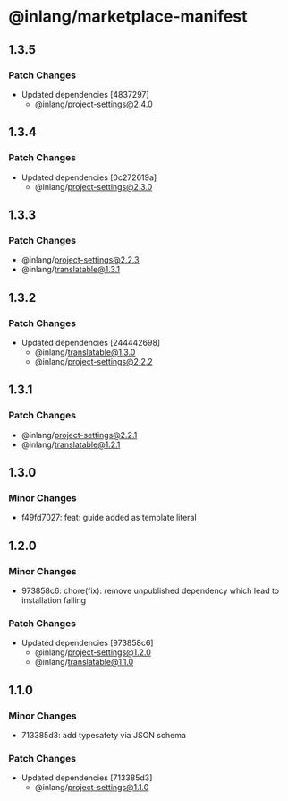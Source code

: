 # @inlang/marketplace-manifest

## 1.3.5

### Patch Changes

- Updated dependencies [4837297]
  - @inlang/project-settings@2.4.0

## 1.3.4

### Patch Changes

- Updated dependencies [0c272619a]
  - @inlang/project-settings@2.3.0

## 1.3.3

### Patch Changes

- @inlang/project-settings@2.2.3
- @inlang/translatable@1.3.1

## 1.3.2

### Patch Changes

- Updated dependencies [244442698]
  - @inlang/translatable@1.3.0
  - @inlang/project-settings@2.2.2

## 1.3.1

### Patch Changes

- @inlang/project-settings@2.2.1
- @inlang/translatable@1.2.1

## 1.3.0

### Minor Changes

- f49fd7027: feat: guide added as template literal

## 1.2.0

### Minor Changes

- 973858c6: chore(fix): remove unpublished dependency which lead to installation failing

### Patch Changes

- Updated dependencies [973858c6]
  - @inlang/project-settings@1.2.0
  - @inlang/translatable@1.1.0

## 1.1.0

### Minor Changes

- 713385d3: add typesafety via JSON schema

### Patch Changes

- Updated dependencies [713385d3]
  - @inlang/project-settings@1.1.0
